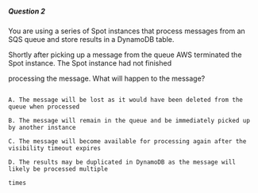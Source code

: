 ##### Question 2

You are using a series of Spot instances that process messages from an SQS queue
and store results in a DynamoDB table.

Shortly after picking up a message from the queue AWS terminated the Spot
instance. The Spot instance had not finished

processing the message. What will happen to the message?

```

A. The message will be lost as it would have been deleted from the queue when processed

B. The message will remain in the queue and be immediately picked up by another instance

C. The message will become available for processing again after the visibility timeout expires

D. The results may be duplicated in DynamoDB as the message will likely be processed multiple

times

```

